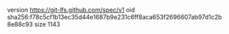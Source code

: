 version https://git-lfs.github.com/spec/v1
oid sha256:f78c5cf1b13ec35d44e1687b9e231c6ff8aca653f2696607ab97d1c2b8e88c93
size 1143
